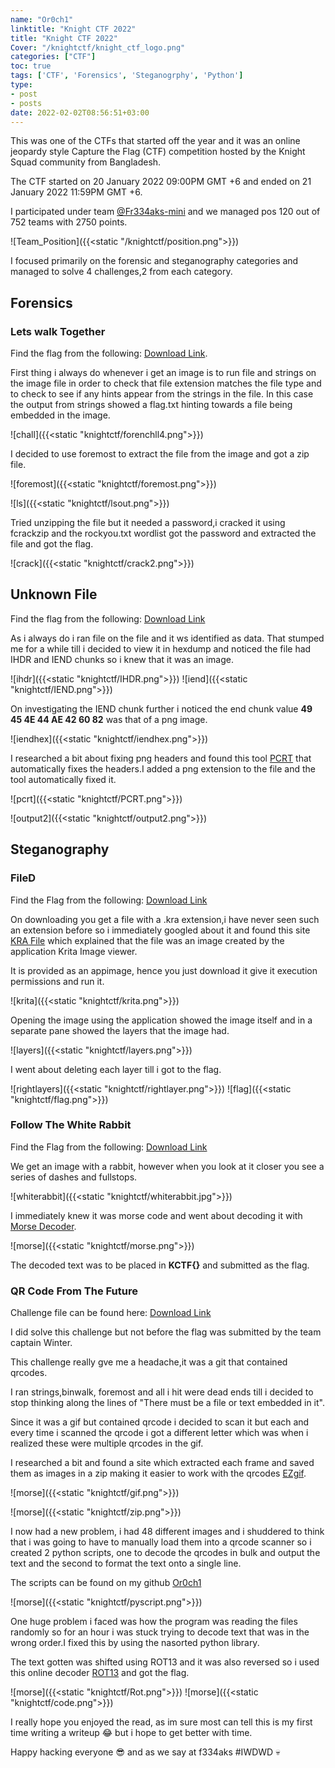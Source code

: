 ```yaml
---
name: "Or0ch1"
linktitle: "Knight CTF 2022"
title: "Knight CTF 2022"
Cover: "/knightctf/knight_ctf_logo.png"
categories: ["CTF"]
toc: true
tags: ['CTF', 'Forensics', 'Steganogrphy', 'Python']
type:
- post
- posts
date: 2022-02-02T08:56:51+03:00
---
```



This was one of the CTFs that started off the year and it was an online jeopardy style Capture the Flag (CTF) competition hosted by the Knight Squad community from Bangladesh.

The CTF started on 20 January 2022 09:00PM GMT +6 and ended on 21 January 2022 11:59PM GMT +6.

I participated under team [@Fr334aks-mini](https://twitter.com/fr334aksmini) and we managed pos 120 out of 752 teams with 2750 points.

![Team_Position]({{<static "/knightctf/position.png">}})

I focused primarily on the forensic and steganography categories and managed to solve 4 challenges,2 from each category.

## Forensics
### Lets walk Together
Find the flag from the following: [Download Link](https://drive.google.com/drive/folders/1wjBWBjz2e_DxgSNvD-j5vXoKahZiVfLR).

First thing i always do whenever i get an image is to run file and strings on the image file in order to check that file extension matches the file type and to check to see if any hints appear from the strings in the file.
In this case the output from strings showed a flag.txt hinting towards a file being embedded in the image.

![chall]({{<static "knightctf/forenchll4.png">}})

I decided to use foremost to extract the file from the image and got a zip file.

![foremost]({{<static "knightctf/foremost.png">}})

![ls]({{<static "knightctf/lsout.png">}})

Tried unzipping the file but it needed a password,i cracked it using fcrackzip and the rockyou.txt wordlist got the password and extracted the file and got the flag.

![crack]({{<static "knightctf/crack2.png">}})

## Unknown File
Find the flag from the following: [Download Link](https://drive.google.com/drive/folders/1bNDZ_csIPx_hG0_ou1WgL884aEpMajSe)

As i always do i ran file on the file and it ws identified as data. That stumped me for a while till i decided to view it in hexdump and noticed the file had IHDR and IEND chunks so i knew that it was an image.

![ihdr]({{<static "knightctf/IHDR.png">}})
![iend]({{<static "knightctf/IEND.png">}})

On investigating the IEND chunk further i noticed the end chunk value **49 45 4E 44 AE 42 60 82** was that of a png image.

![iendhex]({{<static "knightctf/iendhex.png">}})

I researched a bit about fixing png headers and found this tool [PCRT](https://github.com/sherlly/PCRT.git) that automatically fixes the headers.I added a png extension to the file and the tool automatically fixed it.

![pcrt]({{<static "knightctf/PCRT.png">}})

![output2]({{<static "knightctf/output2.png">}})



## Steganography

### FileD
Find the Flag from the following: [Download Link](https://drive.google.com/drive/folders/1tZi4QQhxGWJBIQB62-1zjU5jiGG97OQG)

On downloading you get a file with a .kra extension,i have never seen such an extension before so i immediately googled about it and found this site [KRA File](https://fileinfo.com/extension/kra) which explained that the file was an image created by the application Krita Image viewer.

It is provided as an appimage, hence you just download it give it execution permissions and run it.

![krita]({{<static "knightctf/krita.png">}})

Opening the image using the application showed the image itself and in a separate pane showed the layers that the image had.

![layers]({{<static "knightctf/layers.png">}})

I went about deleting each layer till i got to the flag.

![rightlayers]({{<static "knightctf/rightlayer.png">}})
![flag]({{<static "knightctf/flag.png">}})


### Follow The White Rabbit
Find the Flag from the following: [Download Link](https://drive.google.com/drive/folders/1NSPLcRnbhdwYdaNttpvidJ2RiaPxk0rR)

We get an image with a rabbit, however when you look at it closer you see a series of dashes and fullstops. 

![whiterabbit]({{<static "knightctf/whiterabbit.jpg">}})

I immediately knew it was morse code and went about decoding it with [Morse Decoder](https://morsedecoder.com/).

![morse]({{<static "knightctf/morse.png">}})

The decoded text was to be placed in **KCTF{}** and submitted as the flag.


### QR Code From The Future
Challenge file can be found here: [Download Link](https://drive.google.com/drive/folders/1TDizwDbBhBR1bz9LYYqBrDL6cUtrMqEV)

I did solve this challenge but not before the flag was submitted by the team captain Winter.

This challenge really gve me a headache,it was a git that contained qrcodes. 

I ran strings,binwalk, foremost and all i hit were dead ends till i decided to stop thinking along the lines of "There must be a file or text embedded in it".

Since it was a gif but contained qrcode i decided to scan it but each and every time i scanned the qrcode i got a different letter which was when i realized these were multiple qrcodes in the gif.

I researched a bit and found a site which extracted each frame and saved them as images in a zip making it easier to work with the qrcodes [EZgif](https://ezgif.com/split). 

![morse]({{<static "knightctf/gif.png">}})

![morse]({{<static "knightctf/zip.png">}})

I now had a new problem, i had 48 different images and i shuddered to think that i was going to have to manually load them into a qrcode scanner so i created 2 python scripts, one to decode the qrcodes in bulk and output the text and the second to format the text onto a single line.

The scripts can be found on my github [Or0ch1](https://github.com/Or0ch1/Scripts)  

![morse]({{<static "knightctf/pyscript.png">}})

One huge problem i faced was how the program was reading the files randomly so for an hour i was stuck trying to decode text that was in the wrong order.I fixed this by using the nasorted python library.

The text gotten was shifted using ROT13 and it was also reversed so i used this online decoder [ROT13](https://rot13.com/) and got the flag.

![morse]({{<static "knightctf/Rot.png">}})
![morse]({{<static "knightctf/code.png">}})



I really hope you enjoyed the read, as im sure most can tell this is my first time writing a writeup :joy: but i hope to get better with time.

Happy hacking everyone :sunglasses: and as we say at f334aks #IWDWD :skull:
